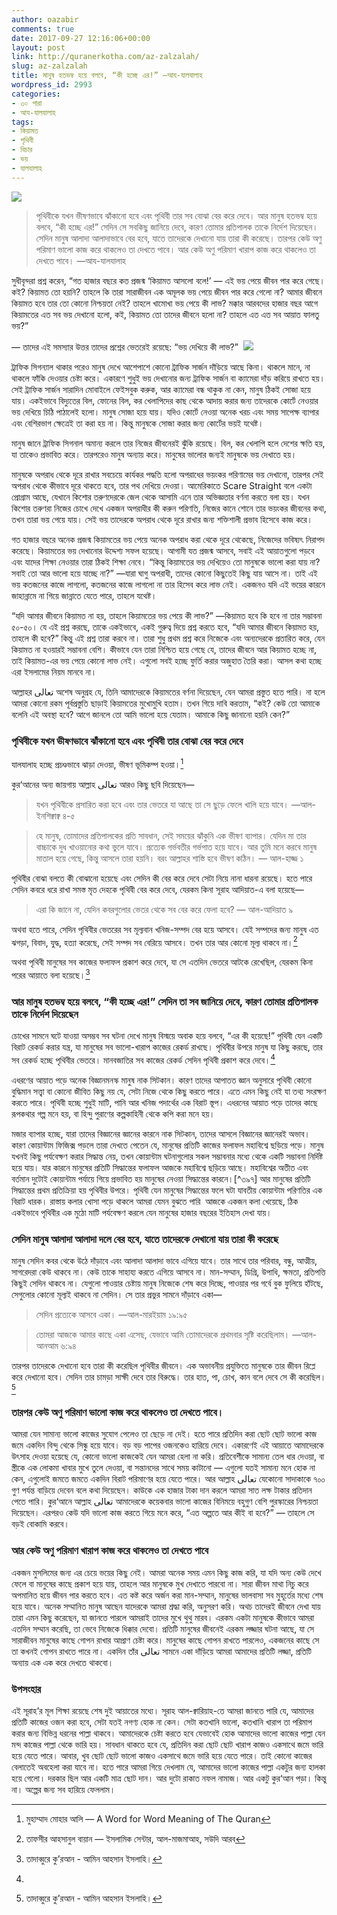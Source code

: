 ```yaml
---
author: oazabir
comments: true
date: 2017-09-27 12:16:06+00:00
layout: post
link: http://quranerkotha.com/az-zalzalah/
slug: az-zalzalah
title: মানুষ হতভম্ব হয়ে বলবে, “কী হচ্ছে এর!” —আয-যালযালাহ
wordpress_id: 2993
categories:
- ৩০ পারা
- আয-যালযালাহ
tags:
- কিয়ামত
- পৃথিবী
- বিচার
- ভয়
- যালযালাহ
---
```


![](http://quranerkotha.com/wp-content/uploads/2017/09/99.png)


<blockquote>পৃথিবীকে যখন ভীষণভাবে ঝাঁকানো হবে এবং পৃথিবী তার সব বোঝা বের করে দেবে। আর মানুষ হতভম্ব হয়ে বলবে, “কী হচ্ছে এর!” সেদিন সে সবকিছু জানিয়ে দেবে, কারণ তোমার প্রতিপালক তাকে নির্দেশ দিয়েছেন। সেদিন মানুষ আলাদা আলাদাভাবে বের হবে, যাতে তাদেরকে দেখানো যায় তারা কী করেছে। তারপর কেউ অণু পরিমাণ ভালো কাজ করে থাকলেও তা দেখতে পাবে। আর কেউ অণু পরিমাণ খারাপ কাজ করে থাকলেও তা দেখতে পাবে। —আয-যালযালাহ</blockquote>


সুধীবৃন্দরা প্রশ্ন করেন, “গত হাজার বছরে কত প্রজন্ম ‘কিয়ামত আসলো বলে!’ — এই ভয় পেয়ে জীবন পার করে গেছে। কই? কিয়ামত তো হয়নি? তাহলে কি তারা সারাজীবন এক অমূলক ভয় পেয়ে জীবন পার করে গেলো না? আমার জীবনে কিয়ামত হবে তার তো কোনো নিশ্চয়তা নেই? তাহলে খামোখা ভয় পেয়ে কী লাভ? মক্কার আরবদের হাজার বছর আগে কিয়ামতের এত সব ভয় দেখানো হলো, কই, কিয়ামত তো তাদের জীবনে হলো না? তাহলে এত এত সব আয়াত ফালতু ভয়?”

— তাদের এই সমস্যার উত্তর তাদের প্রশ্নের ভেতরেই রয়েছে: “ভয় দেখিয়ে কী লাভ?”  <!-- more -->![](http://quranerkotha.com/wp-content/uploads/2017/09/99_title.png)

ট্রাফিক সিগন্যাল থাকার পরেও মানুষ দেখে আশেপাশে কোনো ট্রাফিক সার্জন দাঁড়িয়ে আছে কিনা। থাকলে মানে, না থাকলে ফাঁকি দেওয়ার চেষ্টা করে। একারণে শুধুই ভয় দেখানোর জন্য ট্রাফিক সার্জন বা ক্যামেরা দাঁড় করিয়ে রাখতে হয়। সেই ট্রাফিক সার্জন সারাদিন মোবাইলে ফেইসবুক করুক, আর ক্যামেরা বন্ধ থাকুক না কেন, মানুষ ঠিকই সোজা হয়ে যায়। একইভাবে বিদ্যুতের বিল, ফোনের বিল, কর খেলাপিদের কাছ থেকে আদায় করার জন্য তাদেরকে কোর্টে নেওয়ার ভয় দেখিয়ে চিঠি পাঠালেই হলো। মানুষ সোজা হয়ে যায়। যদিও কোর্টে নেওয়া অনেক খরচ এবং সময় সাপেক্ষ ব্যাপার এবং বেশিরভাগ ক্ষেত্রেই তা করা হয় না। কিন্তু মানুষকে সোজা করার জন্য কোর্টের ভয়ই যথেষ্ট।

মানুষ জানে ট্রাফিক সিগনাল অমান্য করলে তার নিজের জীবনেরই ঝুঁকি রয়েছে। বিল, কর খেলাপি হলে দেশের ক্ষতি হয়, যা তাকেও প্রভাবিত করে। তারপরেও মানুষ অন্যায় করে। মানুষের ভালোর জন্যই মানুষকে ভয় দেখাতে হয়।

মানুষকে অপরাধ থেকে দূরে রাখার সবচেয়ে কার্যকর পদ্ধতি হলো অপরাধের ভয়ংকর পরিণামের ভয় দেখানো, তারপর সেই অপরাধ থেকে কীভাবে দূরে থাকতে হবে, তার পথ দেখিয়ে দেওয়া। আমেরিকাতে Scare Straight বলে একটা প্রোগ্রাম আছে, যেখানে কিশোর তরুণদেরকে জেল থেকে আসামি এনে তার অভিজ্ঞতার বর্ণনা করতে বলা হয়। যখন কিশোর তরুণরা নিজের চোখে দেখে একজন অপরাধীর কী করুন পরিণতি, নিজের কানে শোনে তার ভয়ংকর জীবনের কথা, তখন তারা ভয় পেয়ে যায়। সেই ভয় তাদেরকে অপরাধ থেকে দূরে রাখার জন্য শক্তিশালী প্রভাব হিসেবে কাজ করে।

গত হাজার বছরে অনেক প্রজন্ম কিয়ামতের ভয় পেয়ে অনেক অপরাধ করা থেকে দূরে থেকেছে, নিজেদের ভবিষ্যৎ নিরাপদ করেছে। কিয়ামতের ভয় দেখানোর উদ্দেশ্য সফল হয়েছে। আগামী যত প্রজন্ম আসবে, সবাই এই আয়াতগুলো পড়বে এবং যাদের শিক্ষা নেওয়ার তারা ঠিকই শিক্ষা নেবে। “কিন্তু কিয়ামতের ভয় দেখিয়েও তো মানুষকে ভালো করা যায় না? সবাই তো আর ভালো হয়ে যাচ্ছে না?” —যারা ঘাগু অপরাধী, তাদের কোনো কিছুতেই কিছু যায় আসে না। তাই এই ভয় কতজনের কাজে লাগলো, কতজনের কাজে লাগলো না তার হিসেব করে লাভ নেই। একজনও যদি এই ভয়ের কারনে জাহান্নামে না গিয়ে জান্নাতে যেতে পারে, তাহলে যথেষ্ট।

“যদি আমার জীবনে কিয়ামত না হয়, তাহলে কিয়ামতের ভয় পেয়ে কী লাভ?” —কিয়ামত হবে কি হবে না তার সম্ভাবনা ৫০-৫০। যে এই প্রশ্ন করছে, তাকে একইভাবে, একই গুরুত্ব দিয়ে প্রশ্ন করতে হবে, “যদি আমার জীবনে কিয়ামত হয়, তাহলে কী হবে?” কিন্তু এই প্রশ্ন তারা করবে না। তারা শুধু প্রথম প্রশ্ন করে নিজেকে এবং অন্যদেরকে প্রতারিত করে, যেন কিয়ামত না হওয়ারই সম্ভাবনা বেশি। কীভাবে যেন তারা নিশ্চিত হয়ে গেছে যে, তাদের জীবনে আর কিয়ামত হচ্ছে না, তাই কিয়ামত-এর ভয় পেয়ে কোনো লাভ নেই। এগুলো সবই হচ্ছে ফুর্তি করার অজুহাত তৈরি করা। আসল কথা হচ্ছে এরা ইসলামের নিয়ম মানবে না।

আল্লাহর تعالى অশেষ অনুগ্রহ যে, তিনি আমাদেরকে কিয়ামতের বর্ণনা দিয়েছেন, যেন আমরা প্রস্তুত হতে পারি। না হলে আমরা কোনো রকম পূর্বপ্রস্তুতি ছাড়াই কিয়ামতের মুখোমুখি হতাম। তখন গিয়ে দাবি করতাম, “কই? কেউ তো আমাকে বলেনি এই অবস্থা হবে? আগে জানলে তো আমি ভালো হয়ে যেতাম। আমাকে কিছু জানানো হয়নি কেন?”


### পৃথিবীকে যখন ভীষণভাবে ঝাঁকানো হবে এবং পৃথিবী তার বোঝা বের করে দেবে


যালযালাহ হচ্ছে প্রচণ্ডভাবে ঝাড়া দেওয়া, ভীষণ ভূমিকম্প হওয়া।[^৫]
[^৪]: শেষে ‘হা’ যোগ করে একে আরও ভয়ংকর করে দেওয়া হয়েছে। আল্লাহ تعالى যেন বলছেন, “যখন পৃথিবীকে ভীষণভাবে ঝাঁকানো হবে, সে এক ঝাঁকি!”
[^^৭]:  অর্থাৎ আমরা কেউ কল্পনাও করতে পারবো না সেদিন কী ভয়ংকর ভূমিকম্প হবে।

কুর‘আনের অন্য জায়গায় আল্লাহ تعالى আরও কিছু ছবি দিয়েছেন—


<blockquote>যখন পৃথিবীকে প্রসারিত করা হবে এবং তার ভেতরে যা আছে তা সে ছুড়ে ফেলে খালি হয়ে যাবে। —আল-ইনশিক্বাক্ব ৪-৫</blockquote>




<blockquote>হে মানুষ, তোমাদের প্রতিপালকের প্রতি সাবধান, সেই সময়ের ঝাঁকুনি এক ভীষণ ব্যাপার। যেদিন মা তার বাচ্চাকে দুধ খাওয়ানোর কথা ভুলে যাবে। প্রত্যেক গর্ভবতীর গর্ভপাত হয়ে যাবে। আর তুমি মনে করবে মানুষ মাতাল হয়ে গেছে, কিন্তু আসলে তারা হয়নি। বরং আল্লাহর শাস্তি হবে ভীষণ কঠিন। — আল-হাজ্জ ১</blockquote>


পৃথিবীর বোঝা বলতে কী বোঝানো হয়েছে এবং সেদিন কী বের করে দেবে সেটা নিয়ে নানা ধারনা রয়েছে। হতে পারে সেদিন কবরে ধরে রাখা সমস্ত মৃত দেহকে পৃথিবী বের করে দেবে, যেরকম কিনা সূরাহ আদিয়াত-এ বলা হয়েছে—


<blockquote>এরা কি জানে না, যেদিন কবরগুলোর ভেতর থেকে সব বের করে ফেলা হবে? — আল-আদিয়াত ৯</blockquote>


অথবা হতে পারে, সেদিন পৃথিবীর ভেতরের সব মূল্যবান খনিজ-সম্পদ বের হয়ে আসবে। যেই সম্পদের জন্য মানুষ এত ঝগড়া, বিবাদ, যুদ্ধ, হত্যা করেছে, সেই সম্পদ সব বেরিয়ে আসবে। তখন তার আর কোনো মূল্য থাকবে না।[^১৭]
[^১৮]: 
অথবা পৃথিবী মানুষের সব কাজের ফলাফল প্রকাশ করে দেবে, যা সে এতদিন ভেতরে আটকে রেখেছিল, যেরকম কিনা পরের আয়াতে বলা হয়েছে।[^৭]
[^১৮]: 

### আর মানুষ হতভম্ব হয়ে বলবে, “কী হচ্ছে এর!” সেদিন তা সব জানিয়ে দেবে, কারণ তোমার প্রতিপালক তাকে নির্দেশ দিয়েছেন


চোখের সামনে ঘটে যাওয়া অসম্ভব সব ঘটনা দেখে মানুষ বিস্ময়ে অবাক হয়ে বলবে, “এর কী হয়েছে!” পৃথিবী যেন একটি বিরাট রেকর্ড করার যন্ত্র, যা মানুষের সব ভালো-খারাপ কাজের রেকর্ড রাখছে। পৃথিবীর উপরে মানুষ যা কিছু করছে, তার সব রেকর্ড হচ্ছে পৃথিবীর ভেতরে। মানবজাতির সব কাজের রেকর্ড সেদিন পৃথিবী প্রকাশ করে দেবে।[^১৮]
[^১৪]: 
এধরণের আয়াত পড়ে অনেক বিজ্ঞানমনস্ক মানুষ নাক সিটকান। কারণ তাদের আপাতত জ্ঞান অনুসারে পৃথিবী কোনো বুদ্ধিমান সত্ত্বা বা কোনো জীবিত কিছু নয় যে, সেটা নিজে থেকে কিছু করতে পারে। এতে এমন কিছু নেই যা তথ্য সংরক্ষণ করতে পারে। পৃথিবী হচ্ছে শুধুই মাটি, পানি আর খনিজ পদার্থের এক বিরাট স্তূপ। এধরনের আয়াত পড়ে তাদের কাছে রূপকথার গল্প মনে হয়, বা হিন্দু পুরাণের কল্পকাহিনী থেকে কপি করা মনে হয়।

মজার ব্যাপার হচ্ছে, যারা তাদের বিজ্ঞানের জ্ঞানের কারনে নাক সিটকান, তাদের আসলে বিজ্ঞানের জ্ঞানেরই অভাব। কারণ কোয়ান্টাম ফিজিক্স পড়লে তারা দেখতে পেতেন যে, মানুষের প্রতিটি কাজের ফলাফল মহাবিশ্বে ছড়িয়ে পড়ে। মানুষ যখনই কিছু পর্যবেক্ষণ করার সিদ্ধান্ত নেয়, তখন কোয়ান্টাম ঘটনাগুলোর সকল সম্ভাবনার মধ্যে থেকে একটি সম্ভাবনা নির্দিষ্ট হয়ে যায়। যার কারনে মানুষের প্রতিটি সিদ্ধান্তের ফলাফল আজকে মহাবিশ্বে ছড়িয়ে আছে। মহাবিশ্বের অতীত এবং বর্তমান দুটোই কোয়ান্টাম পর্যায়ে গিয়ে প্রভাবিত হয় মানুষের নেওয়া সিদ্ধান্তের কারনে।[^৩৯৭] আর মানুষের প্রতিটি সিদ্ধান্তের প্রথম প্রতিক্রিয়া হয় পৃথিবীর উপরে। পৃথিবী যেন মানুষের সিদ্ধান্তের ফলে ঘটা যাবতীয় কোয়ান্টাম পরিণতির এক বিরাট ধারক। রাস্তায় কলার খোসা পড়ে থাকলে আমরা যেমন বুঝতে পারি  আজকে একজন কলা খেয়েছে, ঠিক একইভাবে পৃথিবীর এক মুঠো মাটি পর্যবেক্ষণ করলে যেন মানুষের হাজার বছরের ইতিহাস দেখা যায়।


### সেদিন মানুষ আলাদা আলাদা দলে বের হবে, যাতে তাদেরকে দেখানো যায় তারা কী করেছে


মানুষ সেদিন কবর থেকে উঠে দাঁড়াবে এবং আলাদা আলাদা ভাবে এগিয়ে যাবে। তার সাথে তার পরিবার, বন্ধু, আত্মীয়, সাগরেদরা কেউ থাকবে না। কেউ তাকে সাহায্য করতে এগিয়ে আসবে না। মান-সম্মান, ডিগ্রি, উপাধি, ক্ষমতা, প্রতিপত্তি কিছুই সেদিন থাকবে না। যেগুলো পাওয়ার চেষ্টায় মানুষ নিজেকে শেষ করে দিচ্ছে, পাওয়ার পর গর্বে বুক ফুলিয়ে হাঁটছে, সেগুলোর কোনো মূল্যই থাকবে না সেদিন। সে তার প্রভুর সামনে দাঁড়াবে একা—


<blockquote>সেদিন প্রত্যেকে আসবে একা। —আল-মারইয়াম ১৯:৯৫</blockquote>




<blockquote>তোমরা আজকে আমার কাছে একা এসেছ, যেভাবে আমি তোমাদেরকে প্রথমবার সৃষ্টি করেছিলাম। —আল-আনআম ৬:৯৪</blockquote>


তারপর তাদেরকে দেখানো হবে তারা কী করেছিল পৃথিবীর জীবনে। এক অভাবনীয় প্রযুক্তিতে মানুষকে তার জীবন রিপ্লে করে দেখানো হবে। সেদিন তার চামড়া সাক্ষী দেবে তার বিরুদ্ধে। তার হাত, পা, চোখ, কান বলে দেবে সে কী করেছিল।[^৭]
[^১৮]: 

### তারপর কেউ অণু পরিমাণ ভালো কাজ করে থাকলেও তা দেখতে পাবে।


আমরা যেন সামান্য ভালো কাজের সুযোগ পেলেও তা ছেড়ে না দেই। হতে পারে প্রতিদিন করা ছোট ছোট ভালো কাজ জমে একদিন বিন্দু থেকে সিন্ধু হয়ে যাবে। বড় বড় পাপের ওজনকেও হারিয়ে দেবে। একারণেই এই আয়াতে আমাদেরকে উৎসাহ দেওয়া হয়েছে যে, কোনো ভালো কাজকেই যেন আমরা হেলা না করি। প্রতিবেশীকে সামান্য তেল ধার দেওয়া, বা স্ত্রীকে এক লোকমা খাবার মুখে তুলে দেওয়া, বা সন্তানদের সাথে সময় কাটানো — এগুলো যতই সামান্য মনে হোক না কেন, এগুলোই জমতে জমতে একদিন বিরাট পরিমাণের হয়ে যেতে পারে। আর আল্লাহ تعالى যেকোনো সাদাকাকে ৭০০ গুণ পর্যন্ত বাড়িয়ে দেবেন বলে কথা দিয়েছেন। কাউকে এক হাজার টাকা দান করলে আমরা সাত লক্ষ টাকার প্রতিদান পেতে পারি। কুর‘আনে আল্লাহ تعالى আমাদেরকে কয়েকবার ভালো কাজের বিনিময়ে বহুগুণ বেশি পুরস্কারের নিশ্চয়তা দিয়েছেন। এরপরও কেউ যদি ভালো কাজ করতে গিয়ে মনে করে, “এত অল্পতে আর কীই বা হবে?” — তাহলে সে বড়ই বোকামি করবে।


### আর কেউ অণু পরিমাণ খারাপ কাজ করে থাকলেও তা দেখতে পাবে


একজন মুসলিমের জন্য এর চেয়ে ভয়ের কিছু নেই। আমরা অনেক সময় এমন কিছু কাজ করি, যা যদি অন্য কেউ দেখে ফেলে বা মানুষের কাছে প্রকাশ হয়ে যায়, তাহলে আর মানুষকে মুখ দেখাতে পারবো না। সারা জীবন মাথা নিচু করে অপমানিত হয়ে জীবন পার করতে হবে। এত কষ্ট করে অর্জন করা মান-সম্মান, মানুষের ভালবাসা সব মুহূর্তের মধ্যে শেষ হয়ে যাবে। অনেক সম্মানিত মানুষ আছেন যাদেরকে আমরা শ্রদ্ধা করি, অনুসরণ করি। অথচ তাদেরই জীবনে দেখা যায় তারা এমন কিছু করেছেন, যা জানতে পারলে আমরাই তাদের মুখে থুথু মারব। এরকম একটা মানুষকে কীভাবে আমরা এতদিন সম্মান করেছি, তা ভেবে নিজেকে ধিক্কার দেবো। প্রতিটি মানুষের জীবনেই এরকম লজ্জার ঘটনা আছে, যা সে সারাজীবন মানুষের কাছে গোপন রাখার আপ্রাণ চেষ্টা করে। মানুষের কাছে গোপন রাখতে পারলেও, একজনের কাছে সে তা কখনই গোপন রাখতে পারে না। একদিন তাঁর تعالى সামনে একা দাঁড়িয়ে আমরা আমাদের প্রতিটি লজ্জা, প্রতিটি অন্যায় এক এক করে দেখতে থাকবো।


### উপসংহার


এই সূরাহ’র মূল শিক্ষা রয়েছে শেষ দুই আয়াতের মধ্যে। সূরাহ আল-ক্বারিয়াহ-তে আমরা জানতে পারি যে, আমাদের প্রতিটি কাজের ওজন করা হবে, সেটা যতই নগণ্য হোক না কেন। সেটা কতখানি ভালো, কতখানি খারাপ তা পরিমাপ করার জন্য বিভিন্ন ধরনের পাল্লা থাকবে। আমাদেরকে চেষ্টা করতে হবে যেভাবেই হোক আমাদের ভালো কাজের পাল্লা যেন মন্দ কাজের পাল্লা থেকে ভারি হয়। সাবধান থাকতে হবে যে, প্রতিদিন করা ছোট ছোট খারাপ কাজও একসাথে জমে ভারি হয়ে যেতে পারে। আবার, খুব ছোট ছোট ভালো কাজও একসাথে জমে ভারি হয়ে যেতে পারে। তাই কোনো কাজের বেলাতেই অবহেলা করা যাবে না। হতে পারে আমরা গিয়ে দেখলাম যে, আমাদের ভালো কাজের পাল্লা একটুর জন্য হালকা হয়ে গেলো। দরকার ছিল আর একটি মাত্র ছোট দান। আর দুটো রাকাত নফল নামাজ। আর একটু কুর‘আন পড়া। কিন্তু না। অল্পের জন্য সব হারিয়ে ফেললাম।


[^১]: বাইয়িনাহ এর কু’রআনের তাফসীর। 
[^২]: ম্যাসেজ অফ দা কু’রআন — মুহাম্মাদ আসাদ। 
[^৩]: তাফহিমুল কু’রআন — মাওলানা মাওদুদি। 
[^৪]: মা’রিফুল কু’রআন — মুফতি শাফি উসমানী। 
[^৫]: মুহাম্মাদ মোহার আলি — A Word for Word Meaning of The Quran 
[^৬]: সৈয়দ কুতব — In the Shade of the Quran 
[^৭]: তাদাব্বুরে কু’রআন - আমিন আহসান ইসলাহি। 
[^৮]: তাফসিরে তাওযীহুল কু’রআন — মুফতি তাক্বি উসমানী। 
[^৯]: বায়ান আল কু’রআন — ড: ইসরার আহমেদ। 
[^১০]: তাফসীর উল কু’রআন — মাওলানা আব্দুল মাজিদ দারিয়াবাদি 
[^১১]: কু’রআন তাফসীর — আব্দুর রাহিম আস-সারানবি 
[^১২]: আত-তাবারি-এর তাফসীরের অনুবাদ। 
[^১৩]: তাফসির ইবন আব্বাস। 
[^১৪]: তাফসির আল কুরতুবি। 
[^১৫]: তাফসির আল জালালাইন। 
[^১৬]: লুঘাতুল কুরআন — গুলাম আহমেদ পারভেজ। 
[^১৭]: তাফসীর আহসানুল বায়ান — ইসলামিক সেন্টার, আল-মাজমাআহ, সউদি আরব 
[^১৮]: কু’রআনুল কারীম - বাংলা অনুবাদ ও সংক্ষিপ্ত তাফসীর — বাদশাহ ফাহাদ কু’রআন মুদ্রণ কমপ্লেক্স। 
[^১৯]: তাফসির আল-কাবির। 
[^২০]: তাফসির আল-কাশ্‌শাফ।
